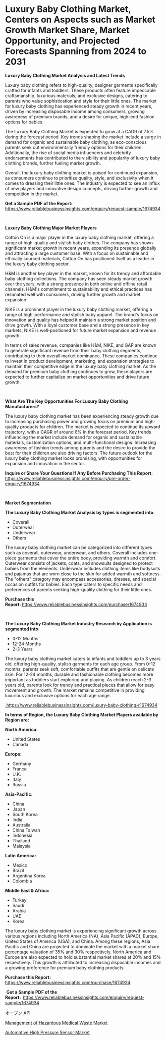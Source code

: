 <p><h1>Luxury Baby Clothing Market, Centers on Aspects such as Market Growth Market Share, Market Opportunity, and Projected Forecasts Spanning from 2024 to 2031</h1></p><p><strong>Luxury Baby Clothing Market Analysis and Latest Trends</strong></p>
<p><p>Luxury baby clothing refers to high-quality, designer garments specifically crafted for infants and toddlers. These products often feature impeccable craftsmanship, luxurious materials, and exclusive designs, catering to parents who value sophistication and style for their little ones. The market for luxury baby clothing has experienced steady growth in recent years, driven by increasing disposable income among consumers, growing awareness of premium brands, and a desire for unique, high-end fashion options for babies.</p><p>The Luxury Baby Clothing Market is expected to grow at a CAGR of 7.5% during the forecast period. Key trends shaping the market include a surge in demand for organic and sustainable baby clothing, as eco-conscious parents seek out environmentally friendly options for their children. Additionally, the rise of social media influencers and celebrity endorsements has contributed to the visibility and popularity of luxury baby clothing brands, further fueling market growth.</p><p>Overall, the luxury baby clothing market is poised for continued expansion, as consumers continue to prioritize quality, style, and exclusivity when it comes to dressing their little ones. The industry is expected to see an influx of new players and innovative design concepts, driving further growth and competition in the market.</p></p>
<p><strong>Get a Sample PDF of the Report:&nbsp;</strong> <a href="https://www.reliablebusinessinsights.com/enquiry/request-sample/1674934">https://www.reliablebusinessinsights.com/enquiry/request-sample/1674934</a></p>
<p>&nbsp;</p>
<p><strong>Luxury Baby Clothing Major Market Players</strong></p>
<p><p>Cotton On is a major player in the luxury baby clothing market, offering a range of high-quality and stylish baby clothes. The company has shown significant market growth in recent years, expanding its presence globally and attracting a large customer base. With a focus on sustainable and ethically sourced materials, Cotton On has positioned itself as a leader in the luxury baby clothing sector.</p><p>H&M is another key player in the market, known for its trendy and affordable baby clothing collections. The company has seen steady market growth over the years, with a strong presence in both online and offline retail channels. H&M's commitment to sustainability and ethical practices has resonated well with consumers, driving further growth and market expansion.</p><p>NIKE is a prominent player in the luxury baby clothing market, offering a range of high-performance and stylish baby apparel. The brand's focus on innovation and quality has helped it maintain a strong market position and drive growth. With a loyal customer base and a strong presence in key markets, NIKE is well-positioned for future market expansion and revenue growth.</p><p>In terms of sales revenue, companies like H&M, NIKE, and GAP are known to generate significant revenue from their baby clothing segments, contributing to their overall market dominance. These companies continue to invest in product development, marketing, and expansion strategies to maintain their competitive edge in the luxury baby clothing market. As the demand for premium baby clothing continues to grow, these players are expected to further capitalize on market opportunities and drive future growth.</p></p>
<p>&nbsp;</p>
<p><strong>What Are The Key Opportunities For Luxury Baby Clothing Manufacturers?</strong></p>
<p><p>The luxury baby clothing market has been experiencing steady growth due to increasing purchasing power and growing focus on premium and high-quality products for children. The market is expected to continue its upward trajectory, with a CAGR of around 6% in the forecast period. Key trends influencing the market include demand for organic and sustainable materials, customization options, and multi-functional designs. Increasing awareness of fashion trends among parents and the desire to provide the best for their children are also driving factors. The future outlook for the luxury baby clothing market looks promising, with opportunities for expansion and innovation in the sector.</p></p>
<p><strong>Inquire or Share Your Questions If Any Before Purchasing This Report:</strong> <a href="https://www.reliablebusinessinsights.com/enquiry/pre-order-enquiry/1674934">https://www.reliablebusinessinsights.com/enquiry/pre-order-enquiry/1674934</a></p>
<p>&nbsp;</p>
<p><strong>Market Segmentation</strong></p>
<p><strong>The Luxury Baby Clothing Market Analysis by types is segmented into:</strong></p>
<p><ul><li>Coverall</li><li>Outerwear</li><li>Underwear</li><li>Others</li></ul></p>
<p><p>The luxury baby clothing market can be categorized into different types such as coverall, outerwear, underwear, and others. Coverall includes one-piece garments that cover the entire body, providing warmth and comfort. Outerwear consists of jackets, coats, and snowsuits designed to protect babies from the elements. Underwear includes clothing items like bodysuits and pajamas that are worn close to the skin for added warmth and softness. The "others" category may encompass accessories, dresses, and special occasion outfits for babies. Each type caters to specific needs and preferences of parents seeking high-quality clothing for their little ones.</p></p>
<p><strong>Purchase this Report:&nbsp;</strong><a href="https://www.reliablebusinessinsights.com/purchase/1674934">https://www.reliablebusinessinsights.com/purchase/1674934</a></p>
<p>&nbsp;</p>
<p><strong>The Luxury Baby Clothing Market Industry Research by Application is segmented into:</strong></p>
<p><ul><li>0-12 Months</li><li>12-24 Months</li><li>2-3 Years</li></ul></p>
<p><p>The luxury baby clothing market caters to infants and toddlers up to 3 years old, offering high-quality, stylish garments for each age group. From 0-12 months, parents seek soft, comfortable outfits that are gentle on delicate skin. For 12-24 months, durable and fashionable clothing becomes more important as toddlers start exploring and playing. As children reach 2-3 years old, parents look for trendy and practical pieces that allow for easy movement and growth. The market remains competitive in providing luxurious and exclusive options for each age range.</p></p>
<p><a href="https://www.reliablebusinessinsights.com/luxury-baby-clothing-r1674934">&nbsp;https://www.reliablebusinessinsights.com/luxury-baby-clothing-r1674934</a></p>
<p><strong>In terms of Region, the Luxury Baby Clothing Market Players available by Region are:</strong></p>
<p>
    <p> <strong> North America: </strong>
        <ul>
            <li>United States</li>
            <li>Canada</li>
        </ul>
        </p> 
    <p> <strong> Europe: </strong>
        <ul>
            <li>Germany</li>
            <li>France</li>
            <li>U.K.</li>
            <li>Italy</li>
            <li>Russia</li>
        </ul>
        </p> 
    <p> <strong> Asia-Pacific: </strong>
        <ul>
            <li>China</li>
            <li>Japan</li>
            <li>South Korea</li>
            <li>India</li>
            <li>Australia</li>
            <li>China Taiwan</li>
            <li>Indonesia</li>
            <li>Thailand</li>
            <li>Malaysia</li>
        </ul>
        </p> 
    <p> <strong> Latin America: </strong>
        <ul>
            <li>Mexico</li>
            <li>Brazil</li>
            <li>Argentina Korea</li>
            <li>Colombia</li>
        </ul>
        </p> 
    <p> <strong> Middle East & Africa: </strong>
        <ul>
            <li>Turkey</li>
            <li>Saudi</li>
            <li>Arabia</li>
            <li>UAE</li>
            <li>Korea</li>
        </ul>
    </p>
    </p>
<p><p>The luxury baby clothing market is experiencing significant growth across various regions including North America (NA), Asia Pacific (APAC), Europe, United States of America (USA), and China. Among these regions, Asia Pacific and China are projected to dominate the market with a market share percentage valuation of 35% and 30% respectively. North America and Europe are also expected to hold substantial market shares at 20% and 15% respectively. This growth is attributed to increasing disposable incomes and a growing preference for premium baby clothing products.</p></p>
<p><strong>Purchase this Report: </strong><a href="https://www.reliablebusinessinsights.com/purchase/1674934">https://www.reliablebusinessinsights.com/purchase/1674934</a></p>
<p>&nbsp;<strong>Get a Sample PDF of the Report:&nbsp;&nbsp;</strong><a href="https://www.reliablebusinessinsights.com/enquiry/request-sample/1674934">https://www.reliablebusinessinsights.com/enquiry/request-sample/1674934</a></p>
<p><strong></strong></p>
<p><p><a href="https://github.com/sghwr779811674/Market-Research-Report-List-3/blob/main/5135706182369.md">オープン API</a></p><p><a href="https://issuu.com/reportprime-2/docs/management-of-hazardous-medical-waste-market-size-">Management of Hazardous Medical Waste Market</a></p><p><a href="https://github.com/moyahfrancoestellec51j635wcx/Market-Research-Report-List-3/blob/main/automotive-high-pressure-sensor-market.md">Automotive High Pressure Sensor Market</a></p></p>